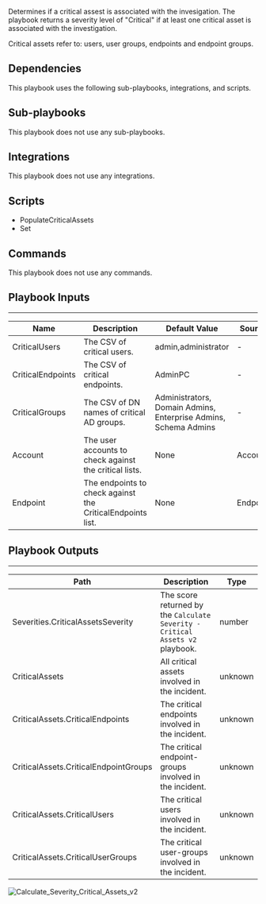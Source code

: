 Determines if a critical assest is associated with the invesigation. The playbook returns a severity level of "Critical" if at least one critical asset is associated with the investigation.  

Critical assets refer to: users, user groups, endpoints and endpoint groups.

## Dependencies
This playbook uses the following sub-playbooks, integrations, and scripts.

## Sub-playbooks
This playbook does not use any sub-playbooks.

## Integrations
This playbook does not use any integrations.

## Scripts
* PopulateCriticalAssets
* Set

## Commands
This playbook does not use any commands.

## Playbook Inputs
---

| **Name** | **Description** | **Default Value** | **Source** | **Required** |
| --- | --- | --- | --- | --- |
| CriticalUsers | The CSV of critical users. | admin,administrator | - | Optional |
| CriticalEndpoints | The CSV of critical endpoints. | AdminPC | - | Optional |
| CriticalGroups | The CSV of DN names of critical AD groups. | Administrators, Domain Admins, Enterprise Admins, Schema Admins | - | Optional |
| Account | The user accounts to check against the critical lists. | None | Account | Optional |
| Endpoint | The endpoints to check against the CriticalEndpoints list. | None | Endpoint | Optional |

## Playbook Outputs
---

| **Path** | **Description** | **Type** |
| --- | --- | --- |
| Severities.CriticalAssetsSeverity | The score returned by the `Calculate Severity - Critical Assets v2` playbook. | number |
| CriticalAssets | All critical assets involved in the incident. | unknown |
| CriticalAssets.CriticalEndpoints | The critical endpoints involved in the incident. | unknown |
| CriticalAssets.CriticalEndpointGroups | The critical endpoint-groups involved in the incident. | unknown |
| CriticalAssets.CriticalUsers | The critical users involved in the incident. | unknown |
| CriticalAssets.CriticalUserGroups | The critical user-groups involved in the incident. | unknown |


![Calculate_Severity_Critical_Assets_v2](https://github.com/demisto/content/blob/77dfca704d8ac34940713c1737f89b07a5fc2b9d/images/playbooks/Calculate_Severity_Critical_Assets_v2.png)
